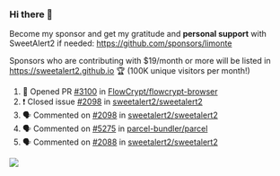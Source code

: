 ### Hi there 👋

Become my sponsor and get my gratitude and **personal support** with SweetAlert2 if needed: https://github.com/sponsors/limonte

Sponsors who are contributing with $19/month or more will be listed in https://sweetalert2.github.io 🏆 (100K unique visitors per month!)

<!--START_SECTION:activity-->
1. 💪 Opened PR [#3100](https://github.com/FlowCrypt/flowcrypt-browser/pull/3100) in [FlowCrypt/flowcrypt-browser](https://github.com/FlowCrypt/flowcrypt-browser)
2. ❗️ Closed issue [#2098](https://github.com/sweetalert2/sweetalert2/issues/2098) in [sweetalert2/sweetalert2](https://github.com/sweetalert2/sweetalert2)
3. 🗣 Commented on [#2098](https://github.com/sweetalert2/sweetalert2/issues/2098) in [sweetalert2/sweetalert2](https://github.com/sweetalert2/sweetalert2)
4. 🗣 Commented on [#5275](https://github.com/parcel-bundler/parcel/issues/5275) in [parcel-bundler/parcel](https://github.com/parcel-bundler/parcel)
5. 🗣 Commented on [#2088](https://github.com/sweetalert2/sweetalert2/issues/2088) in [sweetalert2/sweetalert2](https://github.com/sweetalert2/sweetalert2)
<!--END_SECTION:activity-->

![](https://github-readme-stats.vercel.app/api?username=limonte&theme=vue&show_icons=true)
